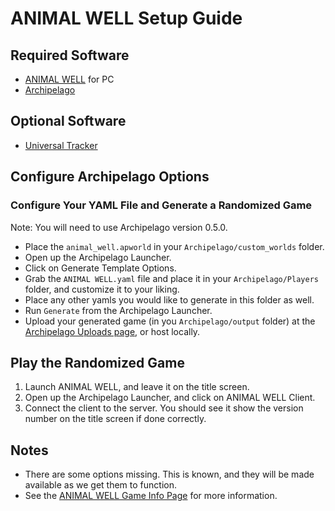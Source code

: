 # ANIMAL WELL Setup Guide

## Required Software
- [ANIMAL WELL](https://www.animalwell.net/) for PC
- [Archipelago](https://github.com/ArchipelagoMW/Archipelago/releases/latest)

## Optional Software
- [Universal Tracker](https://github.com/FarisTheAncient/Archipelago/releases/latest)

## Configure Archipelago Options

### Configure Your YAML File and Generate a Randomized Game
Note: You will need to use Archipelago version 0.5.0.

- Place the `animal_well.apworld` in your `Archipelago/custom_worlds` folder.
- Open up the Archipelago Launcher.
- Click on Generate Template Options.
- Grab the `ANIMAL WELL.yaml` file and place it in your `Archipelago/Players` folder, and customize it to your liking.
- Place any other yamls you would like to generate in this folder as well.
- Run `Generate` from the Archipelago Launcher.
- Upload your generated game (in you `Archipelago/output` folder) at the [Archipelago Uploads page](https://archipelago.gg/uploads), or host locally.

## Play the Randomized Game
1. Launch ANIMAL WELL, and leave it on the title screen.
2. Open up the Archipelago Launcher, and click on ANIMAL WELL Client.
3. Connect the client to the server. You should see it show the version number on the title screen if done correctly.

## Notes
- There are some options missing. This is known, and they will be made available as we get them to function.
- See the [ANIMAL WELL Game Info Page](https://github.com/ScipioWright/Archipelago-SW/blob/animal-well/worlds/animal_well/docs/en_ANIMAL%20WELL.md) for more information.

